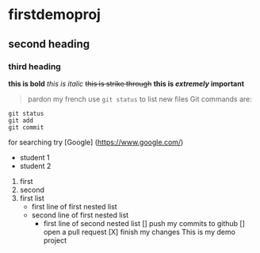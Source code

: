 # firstdemoproj
## second heading
### third heading
**this is bold**
*this is italic*
~~this is strike through~~
**this is *extremely* important**
> pardon my french
use `git status` to list new files
Git commands are:
```
git status
git add
git commit 
```
for searching try [Google] (https://www.google.com/)
- student 1
- student 2
1. first
2. second
1. first list
   - first line of first nested list 
   - second line of first nested list
     - first line of second nested list
[] push my commits to github
[] open a pull request
[X] finish my changes
This is my demo project
